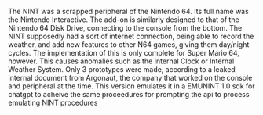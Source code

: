 The NINT was a scrapped peripheral of the Nintendo 64. Its full name was the Nintendo Interactive. The add-on is similarly designed to that of the Nintendo 64 Disk Drive, connecting to the console from the bottom. The NINT supposedly had a sort of internet connection, being able to record the weather, and add new features to other N64 games, giving them day/night cycles. The implementation of this is only complete for Super Mario 64, however. This causes anomalies such as the Internal Clock or Internal Weather System. Only 3 prototypes were made, according to a leaked internal document from Argonaut, the company that worked on the console and peripheral at the time.
This version emulates it in a EMUNINT 1.0 sdk for chatgpt to acheive the same proceedures for prompting the api to process emulating NINT procedures
